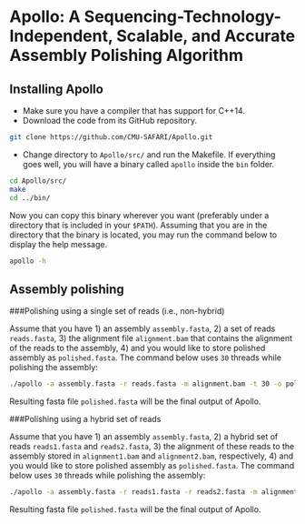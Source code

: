 # Apollo: A Sequencing-Technology-Independent, Scalable, and Accurate Assembly Polishing Algorithm

## Installing Apollo

* Make sure you have a compiler that has support for C++14.
* Download the code from its GitHub repository.

```bash
git clone https://github.com/CMU-SAFARI/Apollo.git
```
*  Change directory to `Apollo/src/` and run the Makefile. If everything goes well, you will have a binary called `apollo` inside the `bin` folder.

```bash
cd Apollo/src/
make
cd ../bin/
```
Now you can copy this binary wherever you want (preferably under a directory that is included in your `$PATH`). Assuming that you are in the directory that the binary is located, you may run the command below to display the help message.

```bash
apollo -h
```

## Assembly polishing
###Polishing using a single set of reads (i.e., non-hybrid)

Assume that you have 1) an assembly `assembly.fasta`, 2) a set of reads `reads.fasta`, 3) the alignment file `alignment.bam` that contains the alignment of the reads to the assembly, 4) and you would like to store polished assembly as `polished.fasta`. The command below uses `30` threads while polishing the assembly:

```bash
./apollo -a assembly.fasta -r reads.fasta -m alignment.bam -t 30 -o polished.fasta
```
Resulting fasta file `polished.fasta` will be the final output of Apollo.

###Polishing using a hybrid set of reads

Assume that you have 1) an assembly `assembly.fasta`, 2) a hybrid set of reads `reads1.fasta` and `reads2.fasta`, 3) the alignment of these reads to the assembly stored in `alignment1.bam` and `alignment2.bam`, respectively, 4) and you would like to store polished assembly as `polished.fasta`. The command below uses `30` threads while polishing the assembly:

```bash
./apollo -a assembly.fasta -r reads1.fasta -r reads2.fasta -m alignment1.bam -m alignment2.bam -t 30 -o polished.fasta
```
Resulting fasta file `polished.fasta` will be the final output of Apollo.
